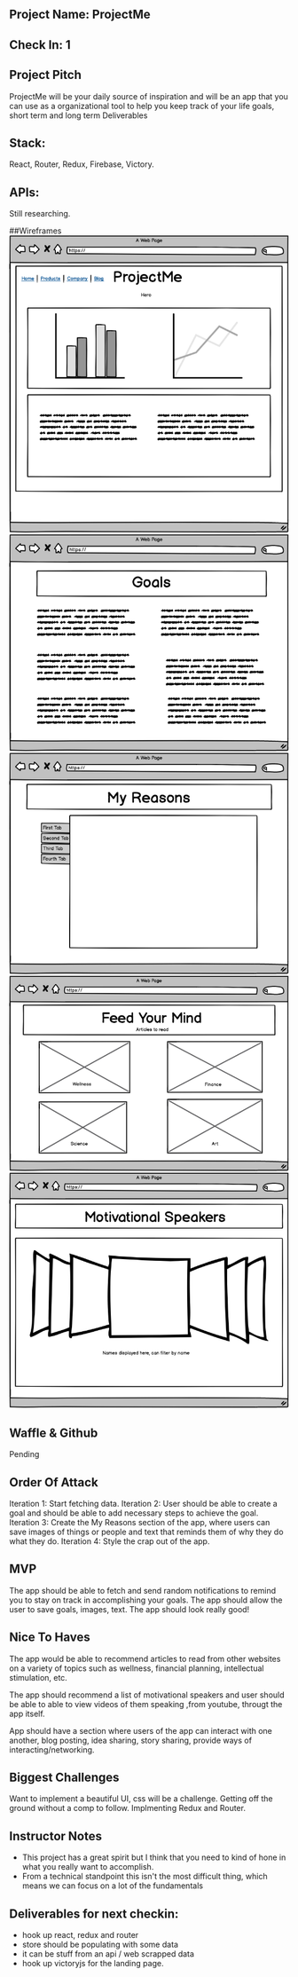 ## Project Name: ProjectMe

## Check In: 1

## Project Pitch
 ProjectMe will be your daily source of inspiration and will be an app that you can use as a organizational tool
 to help you keep track of your life goals, short term and long term
Deliverables

## Stack:
 React, Router, Redux, Firebase, Victory.

## APIs:
 Still researching.

##Wireframes
 ![wireframe](./assets/wireframe1.png)
 ![wireframe](./assets/wireframe2.png)
 ![wireframe](./assets/wireframe3.png)
 ![wireframe](./assets/wireframe4.png)
 ![wireframe](./assets/wireframe5.png)

## Waffle & Github
 Pending


## Order Of Attack
 Iteration 1: Start fetching data.
 Iteration 2: User should be able to create a goal and should be able to add necessary steps to achieve the goal.
 Iteration 3: Create the My Reasons section of the app, where users can save images of things or people and text that reminds
 them of why they do what they do.
 Iteration 4: Style the crap out of the app.


## MVP
 The app should be able to fetch and send random notifications to remind you to stay on track in accomplishing your goals.
 The app should allow the user to save goals, images, text.
 The app should look really good!

## Nice To Haves
 The app would be able to recommend articles to read from other websites on a variety of topics such as wellness,
  financial planning, intellectual stimulation, etc.

 The app should recommend a list of motivational speakers and user should be able to able to view videos of them speaking
 ,from youtube, througt the app itself.

 App should have a section where users of the app can interact with one another, blog posting, idea sharing, story sharing,
 provide ways of interacting/networking.

## Biggest Challenges
 Want to implement a beautiful UI, css will be a challenge.
 Getting off the ground without a comp to follow.
 Implmenting Redux and Router.



## Instructor Notes

- This project has a great spirit but I think that you need to kind of hone in what you really want to accomplish. 
- From a technical standpoint this isn't the most difficult thing, which means we can focus on a lot of the fundamentals 


## Deliverables for next checkin:

- hook up react, redux and router 
- store should be populating with some data 
 - it can be stuff from an api / web scrapped data 
- hook up victoryjs for the landing page. 
